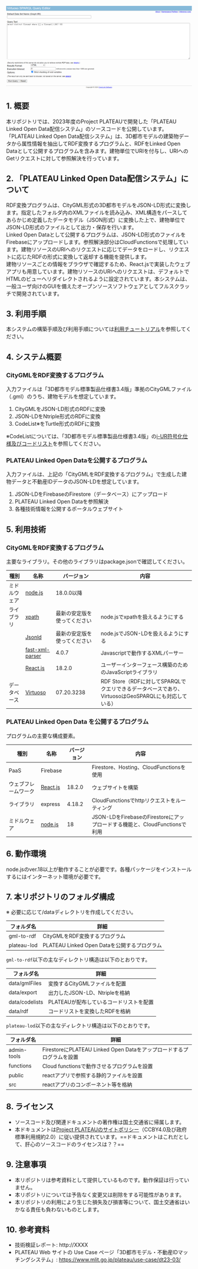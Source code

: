 

![概要](./img/index.png) 

## 1. 概要 
本リポジトリでは、2023年度のProject PLATEAUで開発した「PLATEAU Linked Open Data配信システム」のソースコードを公開しています。  
「PLATEAU Linked Open Data配信システム」は、3D都市モデルの建築物データから属性情報を抽出してRDF変換するプログラムと、RDFをLinked Open Dataとして公開するプログラムを含みます。建物単位でURIを付与し、URIへのGetリクエストに対して参照解決を行っています。

## 2. 「PLATEAU Linked Open Data配信システム」について
RDF変換プログラムは、CityGML形式の3D都市モデルをJSON-LD形式に変換します。指定したフォルダ内のXMLファイルを読み込み、XML構造をパースしてあらかじめ定義したデータモデル（JSON形式）に変換した上で、建物単位でJSON-LD形式のファイルとして出力・保存を行います。  
Linked Open Dataとして公開するプログラムは、JSON-LD形式のファイルをFirebaseにアップロードします。参照解決部分はCloudFunctionsで処理しています。建物リソースのURIへのリクエストに応じてデータをロードし、リクエストに応じたRDFの形式に変換して返却する機能を提供します。  
建物リソースごとの情報をブラウザで確認するため、React.jsで実装したウェブアプリも用意しています。建物リソースのURIへのリクエストは、デフォルトでHTMLのビューへリダイレクトされるように設定されています。本システムは、一般ユーザ向けのGUIを備えたオープンソースソフトウェアとしてフルスクラッチで開発されています。

## 3. 利用手順

本システムの構築手順及び利用手順については[利用チュートリアル](http://xxxx)を参照してください。

## 4. システム概要

### CityGMLをRDF変換するプログラム

入力ファイルは「3D都市モデル標準製品仕様書3.4版」準拠のCityGMLファイル（.gml）のうち、建物モデルを想定しています。

1. CityGMLをJSON-LD形式のRDFに変換
2. JSON-LDをNtriple形式のRDFに変換
3. CodeList※をTurtle形式のRDFに変換

※CodeListについては、「3D都市モデル標準製品仕様書3.4版」の[i-UR符号化仕様及びコードリスト](https://www.geospatial.jp/iur/)を参照してください。

### PLATEAU Linked Open Dataを公開するプログラム

入力ファイルは、上記の「CityGMLをRDF変換するプログラム」で生成した建物データと不動産IDデータのJSON-LDを想定しています。

1. JSON-LDをFirebaseのFirestore（データベース）にアップロード
2. PLATEAU Linked Open Dataを参照解決
3. 各種技術情報を公開するポータルウェブサイト

## 5. 利用技術

### CityGMLをRDF変換するプログラム

主要なライブラリ。その他のライブラリはpackage.jsonで確認してください。

| 種別         | 名称    | バージョン                   | 内容                                  |
| ------------ | ------- | ---------------------------- | ------------------------------------- |
| ミドルウェア | [node.js](https://nodejs.org/) | 18.0.0以降                  |                                       |
| ライブラリ   | [xpath]() | 最新の安定版を使ってください | node.jsでxpathを扱えるようにする   |
|              | [Jsonld]() | 最新の安定版を使ってください | node.jsでJSON-LDを扱えるようにする |
|              | [fast-xml-parser](https://www.npmjs.com/package/fast-xml-parser)| 4.0.7 | Javascriptで動作するXMLパーサー
|              | [React.js](https://react.dev/) | 18.2.0 |ユーザーインターフェース構築のためのJavaScriptライブラリ
| データベース | [Virtuoso](https://virtuoso.openlinksw.com/)| 07.20.3238 | RDF Store（RDFに対してSPARQLでクエリできるデータベースであり、VirtuosoはGeoSPARQLにも対応している）

### PLATEAU Linked Open Data を公開するプログラム

プログラムの主要な構成要素。

| 種別                 | 名称     | バージョン | 内容                                                                                           |
| -------------------- | -------- | ---------- | ---------------------------------------------------------------------------------------------- |
| PaaS                 | Firebase |            | Firestore、Hosting、CloudFunctionsを使用                                                      |
| ウェブフレームワーク | [React.js](https://react.dev/)  | 18.2.0     | ウェブサイトを構築                                                                             |
| ライブラリ           | express  | 4.18.2     | CloudFunctionsでhttpリクエストをルーティング                                                |
| ミドルウェア         | [node.js](https://nodejs.org/) | 18         | JSON-LDをFirebaseのFirestoreにアップロードする機能と、CloudFunctionsで利用 |

## 6. 動作環境

node.jsのver.18以上が動作することが必要です。各種パッケージをインストールするにはインターネット環境が必要です。

## 7. 本リポジトリのフォルダ構成

※ 必要に応じて/dataディレクトリを作成してください。

| フォルダ名  | 詳細                                          |
| ----------- | --------------------------------------------- |
| gml-to-rdf  | CityGMLをRDF変換するプログラム             |
| plateau-lod | PLATEAU Linked Open Dataを公開するプログラム |

`gml-to-rdf`以下の主なディレクトリ構造は以下のとおりです。

| フォルダ名     | 詳細                                |
| -------------- | ----------------------------------- |
| data/gmlFiles  | 変換するCityGMLファイルを配置 |
| data/export    | 出力したJSON-LD、Ntripleを格納    |
| data/codelists | PLATEAUが配布しているコードリストを配置  |
| data/rdf       | コードリストを変換したRDFを格納   |

`plateau-lod`以下の主なディレクトリ構造は以下のとおりです。

| フォルダ名  | 詳細                                                                     |
| ----------- | ------------------------------------------------------------------------ |
| admin-tools | FirestoreにPLATEAU Linked Open Dataをアップロードするプログラムを設置 |
| functions   | Cloud functionsで動作させるプログラムを設置                             |
| public      | reactアプリで参照する静的ファイルを設置                                 |
| src         | reactアプリのコンポーネント等を格納                                     |

## 8. ライセンス

- ソースコード及び関連ドキュメントの著作権は国土交通省に帰属します。
- 本ドキュメントは[Project PLATEAUのサイトポリシー](https://www.mlit.go.jp/plateau/site-policy/)（CCBY4.0及び政府標準利用規約2.0）に従い提供されています。==ドキュメントはこれだとして、肝心のソースコードのライセンスは？？==

## 9. 注意事項

- 本リポジトリは参考資料として提供しているものです。動作保証は行っていません。
- 本リポジトリについては予告なく変更又は削除をする可能性があります。
- 本リポジトリの利用により生じた損失及び損害等について、国土交通省はいかなる責任も負わないものとします。

## 10. 参考資料
- 技術検証レポート: http://XXXX
- PLATEAU Web サイトの Use Case ページ「3D都市モデル・不動産IDマッチングシステム」: https://www.mlit.go.jp/plateau/use-case/dt23-03/
